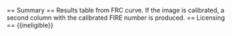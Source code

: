 == Summary ==
Results table from FRC curve. If the image is calibrated, a second column with the calibrated FIRE number is produced. 
== Licensing ==
{{ineligible}}
